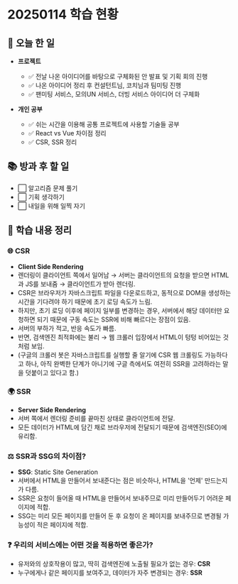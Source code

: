 # 20250114 학습 현황

## 📅 오늘 한 일 

- **프로젝트**
    - ✅ 전날 나온 아이디어를 바탕으로 구체화된 안 발표 및 기획 회의 진행
    - ✅ 나온 아이디어 정리 후 컨설턴트님, 코치님과 팀미팅 진행
    - ✅ 팬미팅 서비스, 모의UN 서비스, 더빙 서비스 아이디어 더 구체화

- **개인 공부**
    - ✅ 쉬는 시간을 이용해 공통 프로젝트에 사용할 기술들 공부
    - ✅ React vs Vue 차이점 정리
    - ✅ CSR, SSR 정리 


## 📚 방과 후 할 일
- ⬜ 알고리즘 문제 풀기
- ⬜ 기획 생각하기
- ⬜ 내일을 위해 일찍 자기

## 📝 학습 내용 정리

### 🌐 CSR
- **Client Side Rendering**
- 렌더링이 클라이언트 쪽에서 일어남 → 서버는 클라이언트의 요청을 받으면 HTML과 JS를 보내줌 → 클라이언트가 받아 렌더링.
- CSR은 브라우저가 자바스크립트 파일을 다운로드하고, 동적으로 DOM을 생성하는 시간을 기다려야 하기 때문에 초기 로딩 속도가 느림.
- 하지만, 초기 로딩 이후에 페이지 일부를 변경하는 경우, 서버에서 해당 데이터만 요청하면 되기 때문에 구동 속도는 SSR에 비해 빠르다는 장점이 있음.
- 서버의 부하가 적고, 반응 속도가 빠름.
- 반면, 검색엔진 최적화에는 불리 → 웹 크롤러 입장에서 HTML이 텅텅 비어있는 것처럼 보임.
- (구글의 크롤러 봇은 자바스크립트를 실행할 줄 알기에 CSR 웹 크롤링도 가능하다고 하나, 아직 완벽한 단계가 아니기에 구글 측에서도 여전히 SSR을 고려하라는 말을 덧붙이고 있다고 함.)

### 🌍 SSR
- **Server Side Rendering**
- 서버 쪽에서 렌더링 준비를 끝마친 상태로 클라이언트에 전달.
- 모든 데이터가 HTML에 담긴 채로 브라우저에 전달되기 때문에 검색엔진(SEO)에 유리함.

### ⚖️ SSR과 SSG의 차이점?
- **SSG**: Static Site Generation
- 서버에서 HTML을 만들어서 보내준다는 점은 비슷하나, HTML을 '언제' 만드는지가 다름.
- SSR은 요청이 들어올 때 HTML을 만들어서 보내주므로 미리 만들어두기 어려운 페이지에 적합.
- SSG는 미리 모든 페이지를 만들어 둔 후 요청이 온 페이지를 보내주므로 변경될 가능성이 적은 페이지에 적합.

### ❓ 우리의 서비스에는 어떤 것을 적용하면 좋은가?
- 유저와의 상호작용이 많고, 딱히 검색엔진에 노출될 필요가 없는 경우: **CSR**
- 누구에게나 같은 페이지를 보여주고, 데이터가 자주 변경되는 경우: **SSR**
